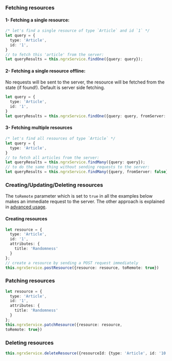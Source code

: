 
### Fetching resources

#### 1- Fetching a single resource:
```ts
/* let's find a single resource of type `Article` and id `1` */
let query = {
  type: 'Article',
  id: '1',
}
// to fetch this 'article' from the server:
let queryResults = this.ngrxService.findOne({query: query});
```

#### 2- Fetching a single resource offline:
No requests will be sent to the server, the resource will be fetched from the state (if found!). Default is server side fetching.

```ts
let query = {
  type: 'Article',
  id: '1',
}
let queryResults = this.ngrxService.findOne({query: query, fromServer: false});
```

#### 3- Fetching multiple resources
```ts
/* let's find all resources of type `Article` */
let query = {
  type: 'Article',
}
// to fetch all articles from the server:
let queryResults = this.ngrxService.findMany({query: query});
// to do the same thing without sending requests to the server:
let queryResults = this.ngrxService.findMany({query, fromServer: false});
```

### Creating/Updating/Deleting resources

The `toRemote` parameter which is set to `true` in all the examples below makes an immediate request to the server. The other approach is explained in [advanced usage](./docs/advanced_usage).

#### Creating resources

```ts
let resource = {
  type: 'Article',
  id: '1',
  attributes: {
    title: 'Randomness'
  }
};
// create a resource by sending a POST request immediately
this.ngrxService.postResource({resource: resource, toRemote: true})
```

### Patching resources
```ts
let resource = {
  type: 'Article',
  id: '1',
  attributes: {
    title: 'Randomness'
  }
};
this.ngrxService.patchResource({resource: resource,
toRemote: true})
```

### Deleting resources
```ts
this.ngrxService.deleteResource({resourceId: {type: 'Article', id: '10'}, toRemote: true})
```
